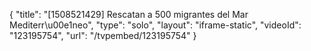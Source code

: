 {
    "title": "[1508521429] Rescatan a 500 migrantes del Mar Mediterr\u00e1neo",
    "type": "solo",
    "layout": "iframe-static",
    "videoId": "123195754",
    "url": "\/tvpembed\/123195754"
}